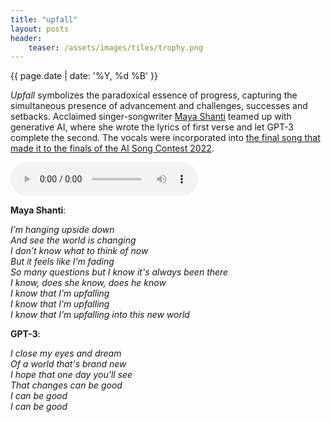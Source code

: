 ```yaml
---
title: "upfall"
layout: posts
header:
    teaser: /assets/images/tiles/trophy.png
---
```


{{ page.date | date: '%Y, %d %B' }}

*Upfall* symbolizes the paradoxical essence of progress, capturing the simultaneous presence of advancement and challenges, successes and setbacks. Acclaimed singer-songwriter <a href="https://www.instagram.com/mayashanti_/?hl=en">Maya Shanti</a> teamed up with generative AI, where she wrote the lyrics of first verse and let GPT-3 complete the second. The vocals were incorporated into <a href="https://www.aisongcontest.com/participants-2022/wavy-weights-and-bassy-biases">the final song that made it to the finals of the AI Song Contest 2022</a>.

<audio src="/assets/upfall.mp3" controls preload></audio>

**Maya Shanti**:

*I’m hanging upside down*  
*And see the world is changing*  
*I don’t know what to think of now*  
*But it feels like I’m fading*  
*So many questions but I know it's always been there*  
*I know, does she know, does he know*  
*I know that I’m upfalling*  
*I know that I’m upfalling*  
*I know that I’m upfalling into this new world*  

**GPT-3**:  

*I close my eyes and dream*  
*Of a world that's brand new*  
*I hope that one day you'll see*   
*That changes can be good*  
*I can be good*  
*I can be good*   